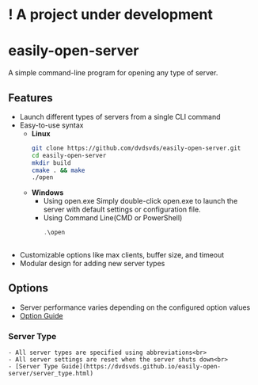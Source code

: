 # ! A project under development

# easily-open-server

A simple command-line program for opening any type of server.

## Features
- Launch different types of servers from a single CLI command
- Easy-to-use syntax
  - **Linux**
    ```bash
    git clone https://github.com/dvdsvds/easily-open-server.git
    cd easily-open-server
    mkdir build
    cmake . && make
    ./open
  - **Windows**
    - Using open.exe
      Simply double-click open.exe to launch the server with default settings or configuration file.
    - Using Command Line(CMD or PowerShell)
      ```PowerShell
      .\open
     
- Customizable options like max clients, buffer size, and timeout
- Modular design for adding new server types

## Options
 - Server performance varies depending on the configured option values
 - [Option Guide](https://dvdsvds.github.io/easily-open-server/options.html)

  ### Server Type
    - All server types are specified using abbreviations<br>
    - All server settings are reset when the server shuts down<br>
    - [Server Type Guide](https://dvdsvds.github.io/easily-open-server/server_type.html)




